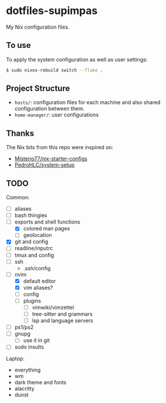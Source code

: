 # dotfiles-supimpas

My Nix configuration files.

## To use

To apply the system configuration as well as user settings:

```bash
$ sudo nixos-rebuild switch --flake .
```

## Project Structure

- `hosts/`: configuration files for each machine and also shared configuration
  between them.
- `home-manager/`: user configurations

## Thanks

The Nix bits from this repo were inspired on:
- [Misterio77/nix-starter-configs](https://github.com/Misterio77/nix-starter-configs/)
- [PedroHLC/system-setup](https://github.com/PedroHLC/system-setup/)

## TODO

Common:
- [ ] aliases
- [ ] bash thingies
- [ ] exports and shell functions
	- [X] colored man pages
	- [ ] geolocation
- [x] git and config
- [ ] readline/inputrc
- [ ] tmux and config
- [ ] ssh
	- .ssh/config
- [ ] nvim
	- [x] default editor
	- [x] vim aliases?
	- [ ] config
	- [ ] plugins
		- [ ] vimwiki/vimzettel
		- [ ] tree-sitter and grammars
		- [ ] lsp and language servers
- [ ] ps1/ps2
- [ ] gnupg
	- [ ] use it in git
- [ ] sudo insults

Laptop:
- everything
- wm
- dark theme and fonts
- alacritty
- dunst
